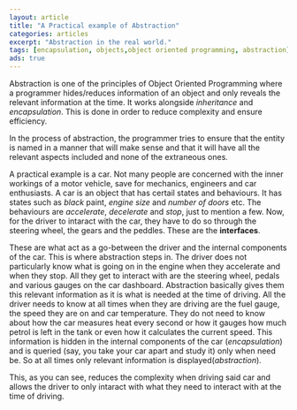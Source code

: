 ```yaml
---
layout: article
title: "A Practical example of Abstraction"
categories: articles
excerpt: "Abstraction in the real world."
tags: [encapsulation, objects,object oriented programming, abstraction]
ads: true
---
```


Abstraction is one of the principles of Object Oriented Programming where a programmer hides/reduces information of an object and only reveals the relevant information at the time. It works alongside *inheritance* and *encapsulation*. This is done in order to reduce complexity and ensure efficiency.

In the process of abstraction, the programmer tries to ensure that the entity is named in a manner that will make sense and that it will have all the relevant aspects included and none of the extraneous ones.

A practical example is a car. Not many people are concerned with the inner workings of a motor vehicle, save for mechanics, engineers and car enthusiasts. A car is an object that has certail states and behaviours. It has states such as *black* paint, *engine size* and *number of doors* etc. The behaviours are *accelerate*, *decelerate* and *stop*, just to mention a few. Now, for the driver to intaract with the car, they have to do so through the steering wheel, the gears and the peddles. These are the **interfaces**. 

These are what act as a go-between the driver and the internal components of the car. This is where abstraction steps in. The driver does not particularly know what is going on in the engine when they accelerate and when they stop. All they get to interact with are the steering wheel, pedals and various gauges on the car dashboard. Abstraction basically gives them this relevant information as it is what is needed at the time of driving. All the driver needs to know at all times when they are driving are the fuel gauge, the speed they are on and car temperature. They do not need to know about how the car measures heat every second or how it gauges how much petrol is left in the tank or even how it calculates the current speed. This information is hidden in the internal components of the car (*encapsulation*) and is queried (say, you take your car apart and study it) only when need be. So at all times only relevant information is displayed(*abstraction*).

This, as you can see, reduces the complexity when driving said car and allows the driver to only intaract with what they need to interact with at the time of driving.

